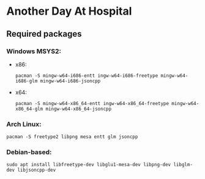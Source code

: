 # Another Day At Hospital



## Required packages

### Windows MSYS2:

- x86:
    ```
    pacman -S mingw-w64-i686-entt ingw-w64-i686-freetype mingw-w64-i686-glm mingw-w64-i686-jsoncpp
    ```
- x64:
    ```
    pacman -S mingw-w64-x86_64-entt ingw-w64-x86_64-freetype mingw-w64-x86_64-glm mingw-w64-x86_64-jsoncpp
    ```

### Arch Linux:
```
pacman -S freetype2 libpng mesa entt glm jsoncpp
```

### Debian-based:
```
sudo apt install libfreetype-dev libglu1-mesa-dev libpng-dev libglm-dev libjsoncpp-dev
```
